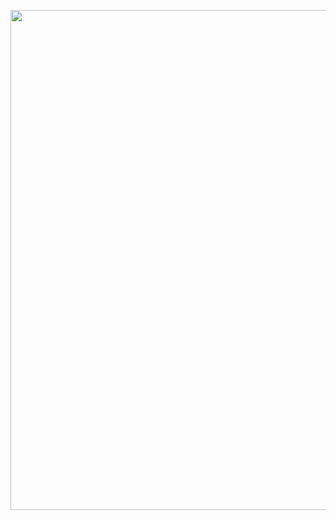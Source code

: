 
<img 
    align="center" 
    width="800px" 
    src="https://github.com/user-attachments/assets/efaa4a38-17cf-41b8-b2d0-d2efa4b939e7" 
/>

